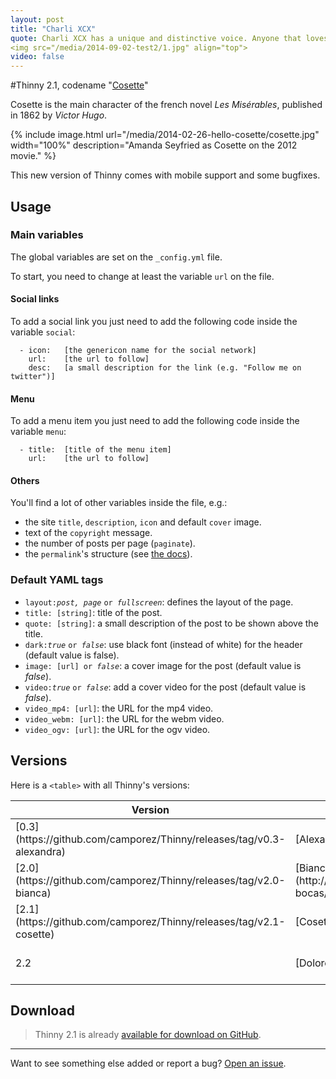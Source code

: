 ```yaml
---
layout: post
title: "Charli XCX"
quote: Charli XCX has a unique and distinctive voice. Anyone that loves Marina and the Diamonds or Lana Del Rey will love her music.
<img src="/media/2014-09-02-test2/1.jpg" align="top">
video: false
---
```


#Thinny 2.1, codename "[Cosette](http://lesmiserables.wikia.com/wiki/Cosette)"

Cosette is the main character of the french novel _Les Misérables_, published in 1862 by _Victor Hugo_.

{% include image.html url="/media/2014-02-26-hello-cosette/cosette.jpg" width="100%" description="Amanda Seyfried as Cosette on the 2012 movie." %}

This new version of Thinny comes with mobile support and some bugfixes.

## Usage

### Main variables

The global variables are set on the `_config.yml` file.

To start, you need to change at least the variable `url` on the file.

#### Social links

To add a social link you just need to add the following code inside the variable `social`:

```
  - icon:	[the genericon name for the social network]
    url:	[the url to follow]
    desc:	[a small description for the link (e.g. "Follow me on twitter")]
```

#### Menu

To add a menu item you just need to add the following code inside the variable `menu`:

```
  - title:	[title of the menu item]
    url:	[the url to follow]
```

#### Others

You'll find a lot of other variables inside the file, e.g.:

- the site `title`, `description`, `icon` and default `cover` image.
- text of the `copyright` message.
- the number of posts per page (`paginate`).
- the `permalink`'s structure (see [the docs](http://jekyllrb.com/docs/pagination/)).


### Default YAML tags

- `layout:`<i>`post, page`</i> `or `<i>`fullscreen`</i>: defines the layout of the page.
- `title: [string]`: title of the post.
- `quote: [string]`: a small description of the post to be shown above the title.
- `dark:`<i>`true`</i> `or `<i>`false`</i>: use black font (instead of white) for the header (default value is false).
- `image: [url] or `<i>`false`</i>: a cover image for the post (default value is _false_).
- `video:`<i>`true`</i> `or `<i>`false`</i>: add a cover video for the post (default value is _false_).
- `video_mp4: [url]`: the URL for the mp4 video.
- `video_webm: [url]`: the URL for the webm video.
- `video_ogv: [url]`: the URL for the ogv video.

## Versions

Here is a `<table>` with all Thinny's versions:
<table>
  <thead>
    <tr>
      <th>Version</th>
      <th>Codename</th>
      <th>Platform</th>
      <th>Release date</th>
    </tr>
  </thead>
  <tbody>
    <tr>
      <td>[0.3](https://github.com/camporez/Thinny/releases/tag/v0.3-alexandra)</td>
      <td>[Alexandra](http://nikita2010.wikia.com/wiki/Alexandra_Udinov)</td>
      <td>Ghost 0.3.x</td>
      <td>November 2013</td>
    </tr>
    <tr>
      <td>[2.0](https://github.com/camporez/Thinny/releases/tag/v2.0-bianca)</td>
      <td>[Bianca](http://memoriaglobo.globo.com/programas/entretenimento/novelas/caras-bocas/caras-bocas-bianca-isabelle-drummond.htm)</td>
      <td>Jekyll</td>
      <td>January 2014</td>
    </tr>
    <tr>
      <td>[2.1](https://github.com/camporez/Thinny/releases/tag/v2.1-cosette)</td>
      <td>[Cosette](http://lesmiserables.wikia.com/wiki/Cosette)</td>
      <td>Jekyll</td>
      <td>March 2014</td>
    </tr>
    <tr>
      <td>2.2</td>
      <td>[Dolores](http://en.wikipedia.org/wiki/Dolores_Haze)</td>
      <td>Jekyll</td>
      <td><i>Soon (see the [issues list](https://github.com/camporez/camporez.github.io/issues?milestone=3))</i></td>
    </tr>
  </tbody>
</table>

## Download

> Thinny 2.1 is already [available for download on GitHub](https://github.com/camporez/Thinny/releases).

-----
Want to see something else added or report a bug? [Open an issue](https://github.com/camporez/camporez.github.io/issues/new).
